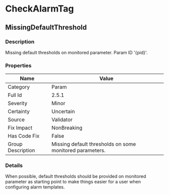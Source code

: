 ﻿---  
uid: Validator_2_5_1  
---

# CheckAlarmTag

## MissingDefaultThreshold

### Description

Missing default thresholds on monitored parameter. Param ID '{pid}'.

### Properties

| Name              | Value                                                    |
| ----------------- | -------------------------------------------------------- |
| Category          | Param                                                    |
| Full Id           | 2.5.1                                                    |
| Severity          | Minor                                                    |
| Certainty         | Uncertain                                                |
| Source            | Validator                                                |
| Fix Impact        | NonBreaking                                              |
| Has Code Fix      | False                                                    |
| Group Description | Missing default thresholds on some monitored parameters. |

### Details

When possible, default thresholds should be provided on monitored parameter as starting point to make things easier for a user when configuring alarm templates.
